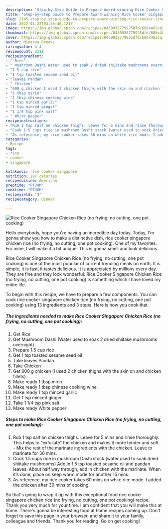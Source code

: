 ```yaml
---
description: "Step-by-Step Guide to Prepare Award-winning Rice Cooker Singapore Chicken Rice (no frying, no cutting, one pot cooking)"
title: "Step-by-Step Guide to Prepare Award-winning Rice Cooker Singapore Chicken Rice (no frying, no cutting, one pot cooking)"
slug: 2145-step-by-step-guide-to-prepare-award-winning-rice-cooker-singapore-chicken-rice-no-frying-no-cutting-one-pot-cooking
date: 2022-01-22T03:30:46.121Z
image: https://img-global.cpcdn.com/recipes/0430938779925dfd/680x482cq70/rice-cooker-singapore-chicken-rice-no-frying-no-cutting-one-pot-cooking-recipe-main-photo.jpg
thumbnail: https://img-global.cpcdn.com/recipes/0430938779925dfd/680x482cq70/rice-cooker-singapore-chicken-rice-no-frying-no-cutting-one-pot-cooking-recipe-main-photo.jpg
cover: https://img-global.cpcdn.com/recipes/0430938779925dfd/680x482cq70/rice-cooker-singapore-chicken-rice-no-frying-no-cutting-one-pot-cooking-recipe-main-photo.jpg
author: Minerva Brooks
ratingvalue: 4.4
reviewcount: 2511
recipeingredient:
- " Rice"
- " Mushroom Dashi Water used to soak 2 dried shiitake mushrooms overnight"
- "1.5 cup rice"
- "1 tsp toasted sesame seed oil"
- "leaves Pandan"
- " Chicken"
- "600 g chicken I used 2 chicken thighs with the skin on and chicken fillets"
- "1 tbsp mirin"
- "1 tbsp chinese cooking wine"
- "1 tsp minced garlic"
- "1 tsp minced ginger"
- "1 1/4 tsp pink salt"
- " White pepper"
recipeinstructions:
- "Rub 1 tsp salt on chicken thighs. Leave for 5 mins and rinse thoroughly. This helps to “exfoliate” the chicken and makes it more tender and soft.  Mix the rest of the marinate ingredients with the chicken. Leave to marinate for 30 mins."
- "Cook 1.5 cups rice in mushroom Dashi stock (water used to soak dried shiitake mushrooms) Add in 1.5 tsp toasted sesame oil and pandan leaves. About half way through, add in chicken with the marinate. When it’s done, place on keep warm mode for another 15 mins."
- "As reference, my rice cooker takes 60 mins on white rice mode. I added the chicken after 30 mins of cooking."
categories:
- Recipe
tags:
- rice
- cooker
- singapore

katakunci: rice cooker singapore 
nutrition: 287 calories
recipecuisine: American
preptime: "PT34M"
cooktime: "PT30M"
recipeyield: "3"
recipecategory: Dinner

---
```



![Rice Cooker Singapore Chicken Rice (no frying, no cutting, one pot cooking)](https://img-global.cpcdn.com/recipes/0430938779925dfd/680x482cq70/rice-cooker-singapore-chicken-rice-no-frying-no-cutting-one-pot-cooking-recipe-main-photo.jpg)

Hello everybody, hope you're having an incredible day today. Today, I'm gonna show you how to make a distinctive dish, rice cooker singapore chicken rice (no frying, no cutting, one pot cooking). One of my favorites. For mine, I will make it a bit unique. This is gonna smell and look delicious.



Rice Cooker Singapore Chicken Rice (no frying, no cutting, one pot cooking) is one of the most popular of current trending meals on earth. It is simple, it is fast, it tastes delicious. It is appreciated by millions every day. They are fine and they look wonderful. Rice Cooker Singapore Chicken Rice (no frying, no cutting, one pot cooking) is something which I have loved my entire life.


To begin with this recipe, we have to prepare a few components. You can cook rice cooker singapore chicken rice (no frying, no cutting, one pot cooking) using 13 ingredients and 3 steps. Here is how you cook that.

<!--inarticleads1-->

##### The ingredients needed to make Rice Cooker Singapore Chicken Rice (no frying, no cutting, one pot cooking):

1. Get  Rice
1. Get  Mushroom Dashi (Water used to soak 2 dried shiitake mushrooms overnight)
1. Prepare 1.5 cup rice
1. Get 1 tsp toasted sesame seed oil
1. Take leaves Pandan
1. Take  Chicken
1. Get 600 g chicken (I used 2 chicken thighs with the skin on and chicken fillets)
1. Make ready 1 tbsp mirin
1. Make ready 1 tbsp chinese cooking wine
1. Make ready 1 tsp minced garlic
1. Get 1 tsp minced ginger
1. Take 1 1/4 tsp pink salt
1. Make ready  White pepper




<!--inarticleads2-->

##### Steps to make Rice Cooker Singapore Chicken Rice (no frying, no cutting, one pot cooking):

1. Rub 1 tsp salt on chicken thighs. Leave for 5 mins and rinse thoroughly. This helps to “exfoliate” the chicken and makes it more tender and soft.  - Mix the rest of the marinate ingredients with the chicken. Leave to marinate for 30 mins.
1. Cook 1.5 cups rice in mushroom Dashi stock (water used to soak dried shiitake mushrooms) Add in 1.5 tsp toasted sesame oil and pandan leaves. About half way through, add in chicken with the marinate. When it’s done, place on keep warm mode for another 15 mins.
1. As reference, my rice cooker takes 60 mins on white rice mode. I added the chicken after 30 mins of cooking.




So that's going to wrap it up with this exceptional food rice cooker singapore chicken rice (no frying, no cutting, one pot cooking) recipe. Thank you very much for your time. I am confident that you will make this at home. There's gonna be interesting food at home recipes coming up. Don't forget to save this page in your browser, and share it to your family, colleague and friends. Thank you for reading. Go on get cooking!
